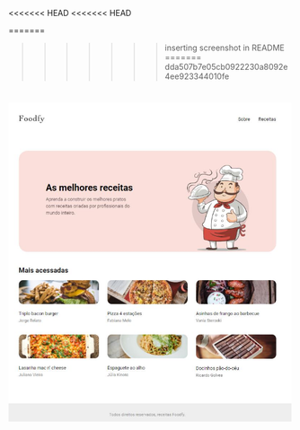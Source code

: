 <<<<<<< HEAD
<<<<<<< HEAD

=======
>>>>>>> inserting screenshot in README
=======
>>>>>>> dda507b7e05cb0922230a8092e4ee923344010fe
<h1 align="center"> 
    <img src="public/screeshot_foodfy.JPG" alt="Screenshot - Foodfy" > 
</h1>
